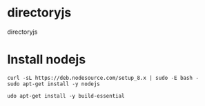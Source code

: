 # directoryjs
directoryjs

# Install nodejs

```
curl -sL https://deb.nodesource.com/setup_8.x | sudo -E bash -
sudo apt-get install -y nodejs
```

```
udo apt-get install -y build-essential
```
